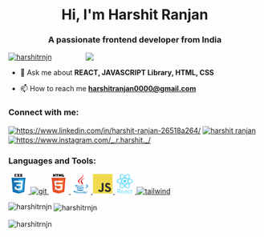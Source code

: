 <h1 align="center">Hi, I'm Harshit Ranjan</h1>
<h3 align="center">A passionate frontend developer from India</h3>
<img align="right" width="350" src="https://www.youtube.com/redirect?event=video_description&redir_token=QUFFLUhqbUFwVHQ5WU5TNVVNZzFqdWplbnVfb0FSQ3BKUXxBQ3Jtc0tuaG1palc5TzJEWjhDZFZScnFMZGk3WktWV3hVZ0RrclhSaldERlRBTE42MTQzaEhZLWFSZm4yMURPTDlrWFgyZkhQZnc5NmZrblVxQVpDT0Q4XzJFVzdJUUtzb0Z2NGZnTVd3NlJTTUZDTVRXb2VqOA&q=https%3A%2F%2Fuser-images.githubusercontent.com%2F55389276%2F140866485-8fb1c876-9a8f-4d6a-98dc-08c4981eaf70.gif&v=HD4cnRuSGN0">
<p align="left"> <a href="https://github.com/ryo-ma/github-profile-trophy"><img src="https://github-profile-trophy.vercel.app/?username=harshitrnjn" alt="harshitrnjn" /></a> </p>

- 💬 Ask me about **REACT, JAVASCRIPT Library, HTML, CSS**

- 📫 How to reach me **harshitranjan0000@gmail.com**

<h3 align="left">Connect with me:</h3>
<p align="left">
<a href="https://linkedin.com/in/https://www.linkedin.com/in/harshit-ranjan-26518a264/" target="blank"><img align="center" src="https://raw.githubusercontent.com/rahuldkjain/github-profile-readme-generator/master/src/images/icons/Social/linked-in-alt.svg" alt="https://www.linkedin.com/in/harshit-ranjan-26518a264/" height="30" width="40" /></a>
<a href="https://fb.com/harshit ranjan" target="blank"><img align="center" src="https://raw.githubusercontent.com/rahuldkjain/github-profile-readme-generator/master/src/images/icons/Social/facebook.svg" alt="harshit ranjan" height="30" width="40" /></a>
<a href="https://instagram.com/https://www.instagram.com/_.r.harshit._/" target="blank"><img align="center" src="https://raw.githubusercontent.com/rahuldkjain/github-profile-readme-generator/master/src/images/icons/Social/instagram.svg" alt="https://www.instagram.com/_.r.harshit._/" height="30" width="40" /></a>
</p>

<h3 align="left">Languages and Tools:</h3>
<p align="left"> <a href="https://www.w3schools.com/css/" target="_blank" rel="noreferrer"> <img src="https://raw.githubusercontent.com/devicons/devicon/master/icons/css3/css3-original-wordmark.svg" alt="css3" width="40" height="40"/> </a> <a href="https://git-scm.com/" target="_blank" rel="noreferrer"> <img src="https://www.vectorlogo.zone/logos/git-scm/git-scm-icon.svg" alt="git" width="40" height="40"/> </a> <a href="https://www.w3.org/html/" target="_blank" rel="noreferrer"> <img src="https://raw.githubusercontent.com/devicons/devicon/master/icons/html5/html5-original-wordmark.svg" alt="html5" width="40" height="40"/> </a> <a href="https://www.java.com" target="_blank" rel="noreferrer"> <img src="https://raw.githubusercontent.com/devicons/devicon/master/icons/java/java-original.svg" alt="java" width="40" height="40"/> </a> <a href="https://developer.mozilla.org/en-US/docs/Web/JavaScript" target="_blank" rel="noreferrer"> <img src="https://raw.githubusercontent.com/devicons/devicon/master/icons/javascript/javascript-original.svg" alt="javascript" width="40" height="40"/> </a> <a href="https://reactjs.org/" target="_blank" rel="noreferrer"> <img src="https://raw.githubusercontent.com/devicons/devicon/master/icons/react/react-original-wordmark.svg" alt="react" width="40" height="40"/> </a> <a href="https://tailwindcss.com/" target="_blank" rel="noreferrer"> <img src="https://www.vectorlogo.zone/logos/tailwindcss/tailwindcss-icon.svg" alt="tailwind" width="40" height="40"/> </a> </p>

<p><img align="left" src="https://github-readme-stats.vercel.app/api/top-langs?username=harshitrnjn&show_icons=true&locale=en&layout=compact" alt="harshitrnjn" /></p>

<p>&nbsp;<img align="center" src="https://github-readme-stats.vercel.app/api?username=harshitrnjn&show_icons=true&locale=en" alt="harshitrnjn" /></p>

<p><img align="center" src="https://github-readme-streak-stats.herokuapp.com/?user=harshitrnjn&" alt="harshitrnjn" /></p>

